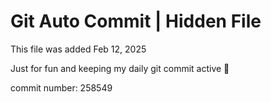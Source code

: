 # Git Auto Commit | Hidden File

This file was added Feb 12, 2025

Just for fun and keeping my daily git commit active 🤪

commit number: 258549
